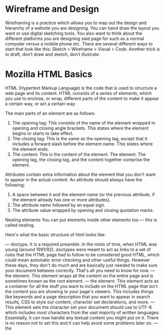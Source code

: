 
# Wireframe and Design

Wireframing is a practice which allows you to map out the design and hierarchy of a website you are designing.  You can hand draw the layout you want or use digital sketching tools.  You also want to think about the different platforms you are designing said page for such as a normal computer versus a mobile phone etc.  There are several different ways to start that look like this: Sketch > Wireframe > Visual > Code.  Another trick is to draft, don’t draw and sketch, don’t illustrate.

# Mozilla HTML Basics

HTML (Hypertext Markup Language) is the code that is used to structure a web page and its content. HTML consists of a series of elements, which you use to enclose, or wrap, different parts of the content to make it appear a certain way, or act a certain way.  

The main parts of an element are as follows:

1. The opening tag: This consists of the name of the element wrapped in opening and closing angle brackets. This states where the element begins or starts to take effect.
2. The closing tag: This is the same as the opening tag, except that it includes a forward slash before the element name. This states where the element ends.  
3. The content: This is the content of the element.
The element: The opening tag, the closing tag, and the content together comprise the element. 

Attributes contain extra information about the element that you don't want to appear in the actual content.
An attribute should always have the following:

1. A space between it and the element name (or the previous attribute, if the element already has one or more attributes).
2. The attribute name followed by an equal sign.
3. The attribute value wrapped by opening and closing quotation marks.

Nesting elements
You can put elements inside other elements too — this is called nesting.

Here's what the basic structure of html looks like:

<!DOCTYPE html> — doctype. It is a required preamble. In the mists of time, when HTML was young (around 1991/92), doctypes were meant to act as links to a set of rules that the HTML page had to follow to be considered good HTML, which could mean automatic error checking and other useful things. However these days, they don't do much and are basically just needed to make sure your document behaves correctly. That's all you need to know for now.
<html></html> — the <html> element. This element wraps all the content on the entire page and is sometimes known as the root element.
<head></head> — the <head> element. This element acts as a container for all the stuff you want to include on the HTML page that isn't the content you are showing to your page's viewers. This includes things like keywords and a page description that you want to appear in search results, CSS to style our content, character set declarations, and more.
<meta charset="utf-8"> — This element sets the character set your document should use to UTF-8 which includes most characters from the vast majority of written languages. Essentially, it can now handle any textual content you might put on it. There is no reason not to set this and it can help avoid some problems later on.
<title></title> — the <title> element. This sets the title of your page, which is the title that appears in the browser tab the page is loaded in. It is also used to describe the page when you bookmark/favorite it.
<body></body> — the <body> element. This contains all the content that you want to show to web users when they visit your page, whether that's text, images, videos, games, playable audio tracks, or whatever else.
  
You can also add different things like images, web links, lists, and more.


